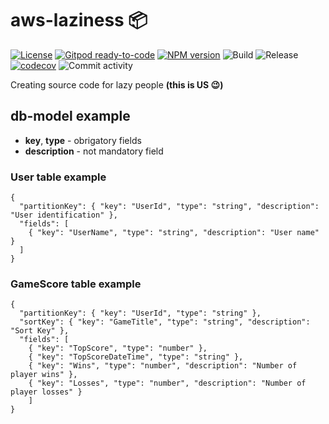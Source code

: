 # aws-laziness :package:

[![License](https://img.shields.io/badge/License-Apache%202.0-yellowgreen.svg)](https://opensource.org/licenses/Apache-2.0)
[![Gitpod ready-to-code](https://img.shields.io/badge/Gitpod-ready--to--code-blue?logo=gitpod)](https://gitpod.io/#https://github.com/marciocadev/aws-laziness)
[![NPM version](https://img.shields.io/npm/v/aws-laziness?label=npm%20package&color=brightgreen)](https://badge.fury.io/js/aws-laziness)
![Build](https://github.com/marciocadev/aws-laziness/workflows/build/badge.svg)
![Release](https://github.com/marciocadev/aws-laziness/workflows/release/badge.svg)
[![codecov](https://codecov.io/gh/marciocadev/aws-laziness/branch/main/graph/badge.svg?token=U1R3MKJWJO)](https://codecov.io/gh/marciocadev/aws-laziness)
![Commit activity](https://img.shields.io/github/commit-activity/w/marciocadev/aws-laziness)

Creating source code for lazy people **(this is US :wink:)**

## db-model example
* **key**, **type** - obrigatory fields
* **description** - not mandatory field

### User table example
```
{
  "partitionKey": { "key": "UserId", "type": "string", "description": "User identification" },
  "fields": [
    { "key": "UserName", "type": "string", "description": "User name" }
  ]
}
```
### GameScore table example
```
{
  "partitionKey": { "key": "UserId", "type": "string" },
  "sortKey": { "key": "GameTitle", "type": "string", "description": "Sort Key" },
  "fields": [
    { "key": "TopScore", "type": "number" },
    { "key": "TopScoreDateTime", "type": "string" },
    { "key": "Wins", "type": "number", "description": "Number of player wins" },
    { "key": "Losses", "type": "number", "description": "Number of player losses" }
    ]
}
```
